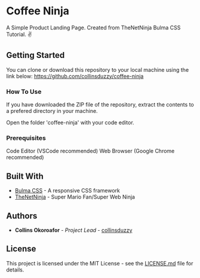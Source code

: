 # Coffee Ninja

A Simple Product Landing Page. Created from TheNetNinja Bulma CSS Tutorial. ✌

## Getting Started

You can clone or download this repository to your local machine using the link below:
<https://github.com/collinsduzzy/coffee-ninja>

### How To Use

If you have downloaded the ZIP file of the repository, extract the contents to a prefered directory in your machine.

Open the folder 'coffee-ninja' with your code editor.

### Prerequisites

Code Editor (VSCode recommended)
Web Browser (Google Chrome recommended)

## Built With

* [Bulma CSS](https://bulma.io) - A responsive CSS framework
* [TheNetNinja](https://thenetninja.co.uk) - Super Mario Fan/Super Web Ninja

## Authors

* **Collins Okoroafor** - *Project Lead* - [collinsduzzy](https://twitter.com/xollinsduzzy)

## License

This project is licensed under the MIT License - see the [LICENSE.md](LICENSE.md) file for details.
